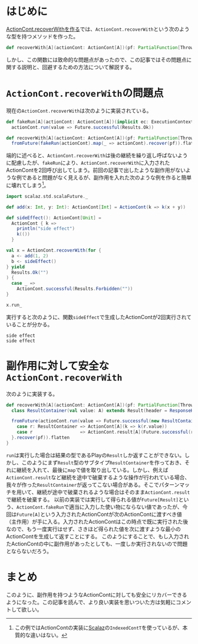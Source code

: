 # はじめに

[ActionCont.recoverWithを作る](http://qiita.com/yyu/items/7b37b9a8ffca80c5ce96)では、`ActionCont.recoverWith`という次のような型を持つメソッドを作った。

```scala
def recoverWith[A](actionCont: ActionCont[A])(pf: PartialFunction[Throwable, ActionCont[A]])(implicit ec: ExecutionContext): ActionCont[A]
```

しかし、この関数には致命的な問題点があったので、この記事ではその問題点に関する説明と、回避するための方法について解説する。

# `ActionCont.recoverWith`の問題点

現在の`ActionCont.recoverWith`は次のように実装されている。

```scala
def fakeRun[A](actionCont: ActionCont[A])(implicit ec: ExecutionContext): Future[Result] =
  actionCont.run(value => Future.successful(Results.Ok))

def recoverWith[A](actionCont: ActionCont[A])(pf: PartialFunction[Throwable, ActionCont[A]])(implicit ec: ExecutionContext): ActionCont[A] =
  fromFuture(fakeRun(actionCont).map(_ => actionCont).recover(pf)).flatten
```

端的に述べると、`ActionCont.recoverWith`は後の継続を繰り返し呼ばないように配慮したが、`fakeRun`により、`ActionCont.recoverWith`に入力されたActionContを2回呼び出してしまう。前回の記事で出したような副作用がないような例であると問題がなく見えるが、副作用を入れた次のような例を作ると簡単に壊れてしまう[^contT]。

```scala
import scalaz.std.scalaFuture._

def add(x: Int, y: Int): ActionCont[Int] = ActionCont(k => k(x + y))

def sideEffect(): ActionCont[Unit] =
  ActionCont { k =>
    println("side effect")
    k(())
  }

val x = ActionCont.recoverWith(for {
  a <- add(1, 2)
  b <- sideEffect()
} yield
  Results.Ok("")
) {
  case _ =>
    ActionCont.successful(Results.Forbidden(""))
}

x.run_
```

[^contT]: この例ではActionContの実装に[Scalaz](https://github.com/scalaz/scalaz)の`IndexedContT`を使っているが、本質的な違いはない。

実行すると次のように、関数`sideEffect`で生成したActionContが2回実行されていることが分かる。

```
side effect
side effect
```

# 副作用に対して安全な`ActionCont.recoverWith`

次のように実装する。

```scala
def recoverWith[A](actionCont: ActionCont[A])(pf: PartialFunction[Throwable, ActionCont[A]])(implicit ec: ExecutionContext): ActionCont[A] = {
  class ResultContainer(val value: A) extends Result(header = ResponseHeader(200), body = Enumerator.empty)

  fromFuture(actionCont.run(value => Future.successful(new ResultContainer(value))).map {
    case r: ResultContainer => ActionCont[A](k => k(r.value))
    case r                  => ActionCont.result[A](Future.successful(r))
  }.recover(pf)).flatten
}
```

`run`は実行した場合は結果の型であるPlayの`Result`しか返すことができない。しかし、このようにまず`Result`型のサブタイプ`ResultContainer`を作っておき、それに継続を入れて、最後に`map`で値を取り出している。しかし、例えば`ActionCont.result`など継続を途中で破棄するような操作が行われている場合、我々が作った`ResultContainer`が返ってこない場合がある。そこでパターンマッチを用いて、継続が途中で破棄されるような場合はそのまま`ActionCont.result`で継続を破棄する。
以前の実装では実行して得られる値が`Future[Result]`という、`ActionCont.fakeRun`で適当に入力した使い物にならない値であったが、今回は`Future[A]`という入力されたActionContが次のActionContに渡すべき値（主作用）が手に入る。入力されたActionContはこの時点で既に実行された後なので、もう一度実行はせず、さきほど得られた値を次に渡すような最小のActionContを生成して返すことにする。
このようにすることで、もし入力されたActionContの中に副作用があったとしても、一度しか実行されないので問題とならないだろう。

# まとめ

このように、副作用を持つようなActionContに対しても安全にリカバーできるようになった。この記事を読んで、より良い実装を思いついた方は気軽にコメントして欲しい。

